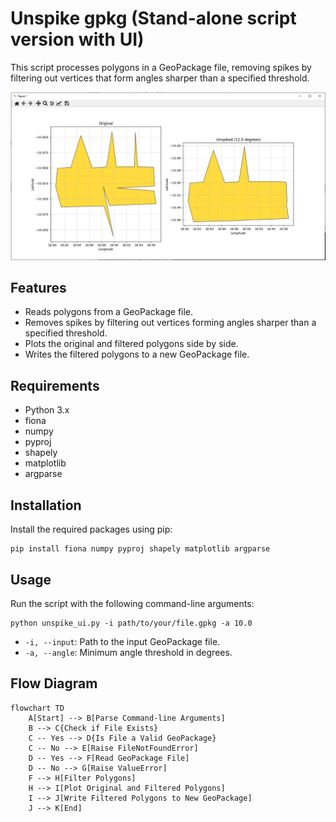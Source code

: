 # Unspike gpkg (Stand-alone script version with UI)

This script processes polygons in a GeoPackage file, removing spikes by filtering out vertices that form angles sharper than a specified threshold.

![Original and Unspiked Polygons](img/example1.png)

## Features

- Reads polygons from a GeoPackage file.
- Removes spikes by filtering out vertices forming angles sharper than a specified threshold.
- Plots the original and filtered polygons side by side.
- Writes the filtered polygons to a new GeoPackage file.

## Requirements

- Python 3.x
- fiona
- numpy
- pyproj
- shapely
- matplotlib
- argparse

## Installation

Install the required packages using pip:

```
pip install fiona numpy pyproj shapely matplotlib argparse
```

## Usage

Run the script with the following command-line arguments:

```
python unspike_ui.py -i path/to/your/file.gpkg -a 10.0
```
- `-i, --input`: Path to the input GeoPackage file.
- `-a, --angle`: Minimum angle threshold in degrees.

## Flow Diagram

```mermaid
flowchart TD
    A[Start] --> B[Parse Command-line Arguments]
    B --> C{Check if File Exists}
    C -- Yes --> D{Is File a Valid GeoPackage}
    C -- No --> E[Raise FileNotFoundError]
    D -- Yes --> F[Read GeoPackage File]
    D -- No --> G[Raise ValueError]
    F --> H[Filter Polygons]
    H --> I[Plot Original and Filtered Polygons]
    I --> J[Write Filtered Polygons to New GeoPackage]
    J --> K[End]
```
